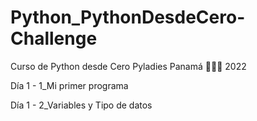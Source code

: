 # Python_PythonDesdeCero-Challenge
Curso de Python desde Cero 
Pyladies Panamá 🐍🌻🐍
2022 

Día 1 - 1_Mi primer programa 

Día 1 - 2_Variables y Tipo de datos 


